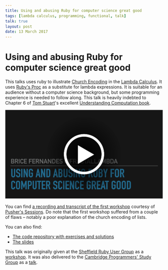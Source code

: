```yaml
---
title: Using and abusing Ruby for computer science great good
tags: [lambda calculus, programming, functional, talk]
talk: true
layout: post
date: 13 March 2017
---
```


# Using and abusing Ruby for computer science great good

This talks uses ruby to illustrate [Church Encoding](https://en.wikipedia.org/wiki/Church_encoding) in the [Lambda Calculus](https://en.wikipedia.org/wiki/Lambda_calculus). It uses [Ruby's Proc](https://docs.ruby-lang.org/en/2.0.0/Proc.html) as a substitute for lambda expressions. It is suitable for an audience without a computer science background, but some programming experience is needed to follow along. This talk is heavily indebted to Chapter 6 of [Tom Stuart](http://codon.com/)'s excellent [Understanding Computation book](http://computationbook.com/).

[![Cover image of talk video. click to go to recording](/assets/using-and-abusing-ruby-cover.png)](https://pusher.com/sessions/meetup/sheffield-ruby-user-group/using-and-abusing-ruby-for-computer-science-great-good)

You can find [a recording and transcript of the first workshop](https://pusher.com/sessions/meetup/sheffield-ruby-user-group/using-and-abusing-ruby-for-computer-science-great-good) courtesy of [Pusher's Sessions](https://pusher.com/sessions/). Do note that the first workshop suffered from a couple of flaws – notably a poor explanation of the church encoding of lists.

You can also find:

- [The code repository with exercises and solutions](https://github.com/bricef/Using-and-Abusing-Ruby)
- [The slides](https://github.com/bricef/Using-and-Abusing-Ruby/raw/master/Using-and-Abusing-Ruby.pdf)

This talk was originally given at the [Sheffield Ruby User Group](https://shrug.org/) as a [workshop](https://www.meetup.com/sheffieldrubyists/events/237911522/). It was also delivered to the [Cambridge Programmers' Study Group](https://www.meetup.com/Cambridge-Programmers-Study-Group/) as a [talk](https://www.meetup.com/Cambridge-Programmers-Study-Group/events/238246081/).
